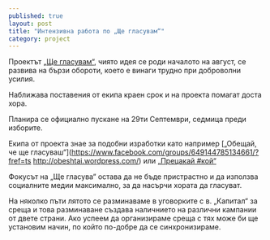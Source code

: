 ```yaml
---
published: true
layout: post
title: "Интензивна работа по „Ще гласувам“"
category: project
---
```


Проектът [„Ще гласувам“](http://shteglasuvam.com/), чиято идея
 се роди началото на август, се развива на бързи обороти,
 което е винаги трудно при доброволни усилия.

Наближава поставения от екипа краен срок и на проекта
 помагат доста хора.

Планира се официално пускане на 29ти Септември, седмица преди изборите.

Екипа от проекта знае за подобни изработки като например [„Обещай, че ще гласуваш“](https://www.facebook.com/groups/649144785134661/?fref=ts http://obeshtai.wordpress.com/) или [„Прецакай #кой“](http://precakaikoi.bg/)

Фокусът на „Ще гласува“ остава да не бъде пристрастно и да
използва социалните медии максимално, за да насърчи хората
да гласуват.

На няколко пъти лятото се разминаваме в уговорките с в. „Капитал“ за среща и
това разминаване създава наличнието на различни кампании от двете страни.
Ако успеем да организираме среща с тях може би ще
установим начин, по който по-добре да се синхронизираме.

